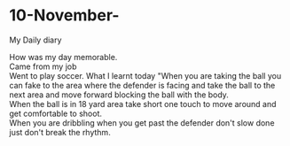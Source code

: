 # 10-November-
My Daily diary
<div>
How was my day memorable.
<div>
Came from my job 
<div>
Went to play soccer. What I learnt today "When you are taking the ball you can fake to the area where the defender is facing and take the ball to the next area and move forward blocking the ball with the body.
<div>
When the ball is in 18 yard area take short one touch to move around and get comfortable to shoot.
<div>
When you are dribbling when you get past the defender don't slow done just don't break the rhythm.
